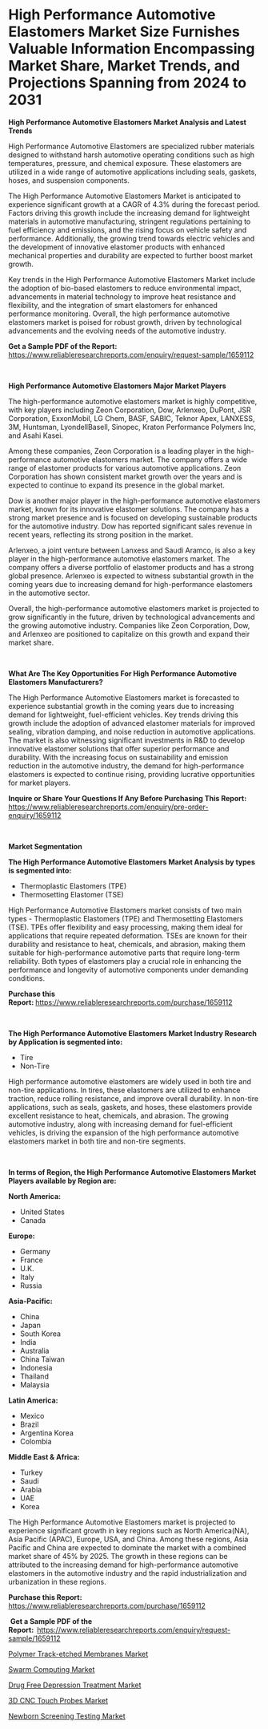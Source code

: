 <p><h1>High Performance Automotive Elastomers Market Size Furnishes Valuable Information Encompassing Market Share, Market Trends, and Projections Spanning from 2024 to 2031</h1></p><p><strong>High Performance Automotive Elastomers Market Analysis and Latest Trends</strong></p>
<p><p>High Performance Automotive Elastomers are specialized rubber materials designed to withstand harsh automotive operating conditions such as high temperatures, pressure, and chemical exposure. These elastomers are utilized in a wide range of automotive applications including seals, gaskets, hoses, and suspension components.</p><p>The High Performance Automotive Elastomers Market is anticipated to experience significant growth at a CAGR of 4.3% during the forecast period. Factors driving this growth include the increasing demand for lightweight materials in automotive manufacturing, stringent regulations pertaining to fuel efficiency and emissions, and the rising focus on vehicle safety and performance. Additionally, the growing trend towards electric vehicles and the development of innovative elastomer products with enhanced mechanical properties and durability are expected to further boost market growth.</p><p>Key trends in the High Performance Automotive Elastomers Market include the adoption of bio-based elastomers to reduce environmental impact, advancements in material technology to improve heat resistance and flexibility, and the integration of smart elastomers for enhanced performance monitoring. Overall, the high performance automotive elastomers market is poised for robust growth, driven by technological advancements and the evolving needs of the automotive industry.</p></p>
<p><strong>Get a Sample PDF of the Report:&nbsp;</strong> <a href="https://www.reliableresearchreports.com/enquiry/request-sample/1659112">https://www.reliableresearchreports.com/enquiry/request-sample/1659112</a></p>
<p>&nbsp;</p>
<p><strong>High Performance Automotive Elastomers Major Market Players</strong></p>
<p><p>The high-performance automotive elastomers market is highly competitive, with key players including Zeon Corporation, Dow, Arlenxeo, DuPont, JSR Corporation, ExxonMobil, LG Chem, BASF, SABIC, Teknor Apex, LANXESS, 3M, Huntsman, LyondellBasell, Sinopec, Kraton Performance Polymers Inc, and Asahi Kasei.</p><p>Among these companies, Zeon Corporation is a leading player in the high-performance automotive elastomers market. The company offers a wide range of elastomer products for various automotive applications. Zeon Corporation has shown consistent market growth over the years and is expected to continue to expand its presence in the global market.</p><p>Dow is another major player in the high-performance automotive elastomers market, known for its innovative elastomer solutions. The company has a strong market presence and is focused on developing sustainable products for the automotive industry. Dow has reported significant sales revenue in recent years, reflecting its strong position in the market.</p><p>Arlenxeo, a joint venture between Lanxess and Saudi Aramco, is also a key player in the high-performance automotive elastomers market. The company offers a diverse portfolio of elastomer products and has a strong global presence. Arlenxeo is expected to witness substantial growth in the coming years due to increasing demand for high-performance elastomers in the automotive sector.</p><p>Overall, the high-performance automotive elastomers market is projected to grow significantly in the future, driven by technological advancements and the growing automotive industry. Companies like Zeon Corporation, Dow, and Arlenxeo are positioned to capitalize on this growth and expand their market share.</p></p>
<p>&nbsp;</p>
<p><strong>What Are The Key Opportunities For High Performance Automotive Elastomers Manufacturers?</strong></p>
<p><p>The High Performance Automotive Elastomers market is forecasted to experience substantial growth in the coming years due to increasing demand for lightweight, fuel-efficient vehicles. Key trends driving this growth include the adoption of advanced elastomer materials for improved sealing, vibration damping, and noise reduction in automotive applications. The market is also witnessing significant investments in R&D to develop innovative elastomer solutions that offer superior performance and durability. With the increasing focus on sustainability and emission reduction in the automotive industry, the demand for high-performance elastomers is expected to continue rising, providing lucrative opportunities for market players.</p></p>
<p><strong>Inquire or Share Your Questions If Any Before Purchasing This Report:</strong> <a href="https://www.reliableresearchreports.com/enquiry/pre-order-enquiry/1659112">https://www.reliableresearchreports.com/enquiry/pre-order-enquiry/1659112</a></p>
<p>&nbsp;</p>
<p><strong>Market Segmentation</strong></p>
<p><strong>The High Performance Automotive Elastomers Market Analysis by types is segmented into:</strong></p>
<p><ul><li>Thermoplastic Elastomers (TPE)</li><li>Thermosetting Elastomer (TSE)</li></ul></p>
<p><p>High Performance Automotive Elastomers market consists of two main types - Thermoplastic Elastomers (TPE) and Thermosetting Elastomers (TSE). TPEs offer flexibility and easy processing, making them ideal for applications that require repeated deformation. TSEs are known for their durability and resistance to heat, chemicals, and abrasion, making them suitable for high-performance automotive parts that require long-term reliability. Both types of elastomers play a crucial role in enhancing the performance and longevity of automotive components under demanding conditions.</p></p>
<p><strong>Purchase this Report:&nbsp;</strong><a href="https://www.reliableresearchreports.com/purchase/1659112">https://www.reliableresearchreports.com/purchase/1659112</a></p>
<p>&nbsp;</p>
<p><strong>The High Performance Automotive Elastomers Market Industry Research by Application is segmented into:</strong></p>
<p><ul><li>Tire</li><li>Non-Tire</li></ul></p>
<p><p>High performance automotive elastomers are widely used in both tire and non-tire applications. In tires, these elastomers are utilized to enhance traction, reduce rolling resistance, and improve overall durability. In non-tire applications, such as seals, gaskets, and hoses, these elastomers provide excellent resistance to heat, chemicals, and abrasion. The growing automotive industry, along with increasing demand for fuel-efficient vehicles, is driving the expansion of the high performance automotive elastomers market in both tire and non-tire segments.</p></p>
<p>&nbsp;</p>
<p><strong>In terms of Region, the High Performance Automotive Elastomers Market Players available by Region are:</strong></p>
<p>
    <p> <strong> North America: </strong>
        <ul>
            <li>United States</li>
            <li>Canada</li>
        </ul>
        </p> 
    <p> <strong> Europe: </strong>
        <ul>
            <li>Germany</li>
            <li>France</li>
            <li>U.K.</li>
            <li>Italy</li>
            <li>Russia</li>
        </ul>
        </p> 
    <p> <strong> Asia-Pacific: </strong>
        <ul>
            <li>China</li>
            <li>Japan</li>
            <li>South Korea</li>
            <li>India</li>
            <li>Australia</li>
            <li>China Taiwan</li>
            <li>Indonesia</li>
            <li>Thailand</li>
            <li>Malaysia</li>
        </ul>
        </p> 
    <p> <strong> Latin America: </strong>
        <ul>
            <li>Mexico</li>
            <li>Brazil</li>
            <li>Argentina Korea</li>
            <li>Colombia</li>
        </ul>
        </p> 
    <p> <strong> Middle East & Africa: </strong>
        <ul>
            <li>Turkey</li>
            <li>Saudi</li>
            <li>Arabia</li>
            <li>UAE</li>
            <li>Korea</li>
        </ul>
    </p>
    </p>
<p><p>The High Performance Automotive Elastomers market is projected to experience significant growth in key regions such as North America(NA), Asia Pacific (APAC), Europe, USA, and China. Among these regions, Asia Pacific and China are expected to dominate the market with a combined market share of 45% by 2025. The growth in these regions can be attributed to the increasing demand for high-performance automotive elastomers in the automotive industry and the rapid industrialization and urbanization in these regions.</p></p>
<p><strong>Purchase this Report: </strong><a href="https://www.reliableresearchreports.com/purchase/1659112">https://www.reliableresearchreports.com/purchase/1659112</a></p>
<p>&nbsp;<strong>Get a Sample PDF of the Report:&nbsp;&nbsp;</strong><a href="https://www.reliableresearchreports.com/enquiry/request-sample/1659112">https://www.reliableresearchreports.com/enquiry/request-sample/1659112</a></p>
<p><strong></strong></p>
<p><p><a href="https://github.com/beatblasta/Market-Research-Report-List-2/blob/main/polymer-track-etched-membranes-market.md">Polymer Track-etched Membranes Market</a></p><p><a href="https://medium.com/@simonepurdy/swarm-computing-market-analysis-its-cagr-market-segmentation-and-global-industry-overview-70f0547d804c">Swarm Computing Market</a></p><p><a href="https://medium.com/@simonepurdy/drug-free-depression-treatment-market-comprehensive-assessment-by-type-application-and-geography-ab8ee925e54d">Drug Free Depression Treatment Market</a></p><p><a href="https://github.com/shotows/Market-Research-Report-List-1/blob/main/3d-cnc-touch-probes-market.md">3D CNC Touch Probes Market</a></p><p><a href="https://medium.com/@simonepurdy/newborn-screening-testing-market-insight-market-trends-growth-forecasted-from-2024-to-2031-c606ef67ce16">Newborn Screening Testing Market</a></p></p>